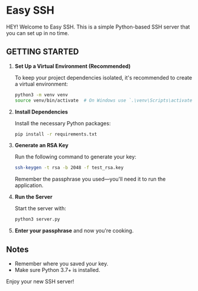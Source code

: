 
# Easy SSH

HEY! Welcome to Easy SSH. This is a simple Python-based SSH server that you can set up in no time.

## GETTING STARTED

1. **Set Up a Virtual Environment (Recommended)**

   To keep your project dependencies isolated, it's recommended to create a virtual environment:

   ```bash
   python3 -m venv venv
   source venv/bin/activate  # On Windows use `.\venv\Scripts\activate`
   ```

2. **Install Dependencies**

   Install the necessary Python packages:

   ```bash
   pip install -r requirements.txt
   ```

3. **Generate an RSA Key**

   Run the following command to generate your key:

   ```bash
   ssh-keygen -t rsa -b 2048 -f test_rsa.key
   ```

   Remember the passphrase you used—you'll need it to run the application.

4. **Run the Server**

   Start the server with:

   ```bash
   python3 server.py
   ```

5. **Enter your passphrase** and now you're cooking.

## Notes

- Remember where you saved your key.
- Make sure Python 3.7+ is installed.

Enjoy your new SSH server!